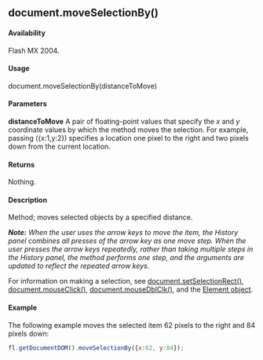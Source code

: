 ## document.moveSelectionBy()

#### Availability

Flash MX 2004.

#### Usage

document.moveSelectionBy(distanceToMove)

#### Parameters

**distanceToMove** A pair of floating-point values that specify the *x* and *y* coordinate values by which the method moves the selection. For example, passing ({x:1,y:2}) specifies a location one pixel to the right and two pixels down from the current location.

#### Returns

Nothing.

#### Description

Method; moves selected objects by a specified distance.

***Note:** When the user uses the arrow keys to move the item, the History panel combines all presses of the arrow key as one move step. When the user presses the arrow keys repeatedly, rather than taking multiple steps in the History panel, the method performs one step, and the arguments are updated to reflect the repeated arrow keys.*

For information on making a selection, see [document.setSelectionRect()](../Document_object/docu9689.md), [document.mouseClick()](../Document_object/docum130.md), [document.mouseDblClk()](../Document_object/docum140.md), and the [Element object](../Element_object/element_summary.md).

#### Example


The following example moves the selected item 62 pixels to the right and 84 pixels down:

```javascript
fl.getDocumentDOM().moveSelectionBy({x:62, y:84});

```